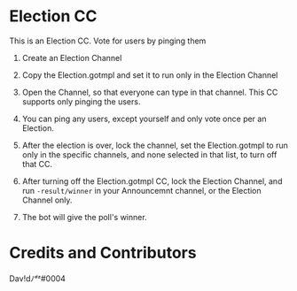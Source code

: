 # Election CC

This is an Election CC. Vote for users by pinging them

1. Create an Election Channel

2. Copy the Election.gotmpl and set it to run only in the Election Channel

3. Open the Channel, so that everyone can type in that channel. This CC supports only pinging the users.

4. You can ping any users, except yourself and only vote once per an Election.

5. After the election is over, lock the channel, set the Election.gotmpl to run only in the specific channels, and none selected in that list, to turn off that CC.

6. After turning off the Election.gotmpl CC, lock the Election Channel, and run `-result/winner` in your Announcemnt channel, or the Election Channel only.

7. The bot will give the poll's winner.

# Credits and Contributors

Dav!dﾉᵈᶻ#0004
